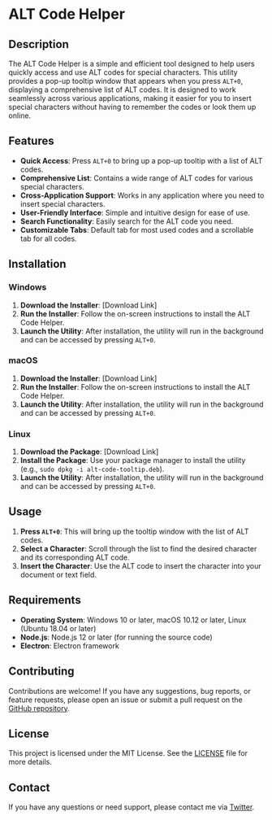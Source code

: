 # ALT Code Helper

## Description

The ALT Code Helper is a simple and efficient tool designed to help users quickly access and use ALT codes for special characters. This utility provides a pop-up tooltip window that appears when you press `ALT+0`, displaying a comprehensive list of ALT codes. It is designed to work seamlessly across various applications, making it easier for you to insert special characters without having to remember the codes or look them up online.

## Features

- **Quick Access**: Press `ALT+0` to bring up a pop-up tooltip with a list of ALT codes.
- **Comprehensive List**: Contains a wide range of ALT codes for various special characters.
- **Cross-Application Support**: Works in any application where you need to insert special characters.
- **User-Friendly Interface**: Simple and intuitive design for ease of use.
- **Search Functionality**: Easily search for the ALT code you need.
- **Customizable Tabs**: Default tab for most used codes and a scrollable tab for all codes.

## Installation

### Windows

1. **Download the Installer**: [Download Link]
2. **Run the Installer**: Follow the on-screen instructions to install the ALT Code Helper.
3. **Launch the Utility**: After installation, the utility will run in the background and can be accessed by pressing `ALT+0`.

### macOS

1. **Download the Installer**: [Download Link]
2. **Run the Installer**: Follow the on-screen instructions to install the ALT Code Helper.
3. **Launch the Utility**: After installation, the utility will run in the background and can be accessed by pressing `ALT+0`.

### Linux

1. **Download the Package**: [Download Link]
2. **Install the Package**: Use your package manager to install the utility (e.g., `sudo dpkg -i alt-code-tooltip.deb`).
3. **Launch the Utility**: After installation, the utility will run in the background and can be accessed by pressing `ALT+0`.

## Usage

1. **Press `ALT+0`**: This will bring up the tooltip window with the list of ALT codes.
2. **Select a Character**: Scroll through the list to find the desired character and its corresponding ALT code.
3. **Insert the Character**: Use the ALT code to insert the character into your document or text field.

## Requirements

- **Operating System**: Windows 10 or later, macOS 10.12 or later, Linux (Ubuntu 18.04 or later)
- **Node.js**: Node.js 12 or later (for running the source code)
- **Electron**: Electron framework

## Contributing

Contributions are welcome! If you have any suggestions, bug reports, or feature requests, please open an issue or submit a pull request on the [GitHub repository](https://github.com/CaptainCooky/AltCodeHelper).

## License

This project is licensed under the MIT License. See the [LICENSE](LICENSE) file for more details.

## Contact

If you have any questions or need support, please contact me via [Twitter](https://twitter.com/captainevie).
